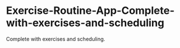 # Exercise-Routine-App-Complete-with-exercises-and-scheduling
Complete with exercises and scheduling.
